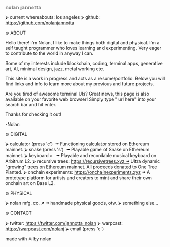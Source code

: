 
𝕟𝕠𝕝𝕒𝕟 𝕛𝕒𝕟𝕟𝕠𝕥𝕥𝕒

⮚ current whereabouts: los angeles 
⮚ github: https://github.com/nolanjannotta


⊚ ABOUT

Hello there! I'm Nolan, I like to make things both digital and physical. I'm a self taught programmer who loves learning and experimenting. Very eager to contribute to the world in anyway I can.

Some of my interests include blockchain, coding, terminal apps, generative art, AI, minimal design, jazz, metal working etc.

This site is a work in progress and acts as a resume/portfolio. Below you will find links and info to learn more about my previous and future projects.



Are you tired of awesome terminal UIs? Great news, this page is also available on your favorite web browser! Simply type " url here" into your search bar and hit enter.


Thanks for checking it out!

-Nolan



⊚ DIGITAL

⮚ calculator (press 'c')  ➟ Functioning calculator stored on Ethereum mainnet.
⮚ snake (press 's')  ➟ Playable game of Snake on Ethereum mainnet.
⮚ keyboard ⌕   ➟ Playable and recordable musical keyboard on Arbitrum L2. 
⮚ recursive trees: https://recursivetrees.xyz ➟ Ultra dynamic "growing" trees on Ethereum mainnet. All proceeds donated to One Tree Planted.
⮚ onchain experiments: https://onchainexperiments.xyz ➟ A prototype platform for artists and creators to mint and share their own onchain art on Base L2. 


⊚ PHYSICAL

⮚ nolan mfg. co. ↗ ➟ handmade physical goods, otw.
⮚ something else...


⊚ CONTACT

⮚ twitter: https://twitter.com/jannotta_nolan
⮚ warpcast: https://warpcast.com/nolanj
⮚ email (press 'e')



made with ☠  by nolan



